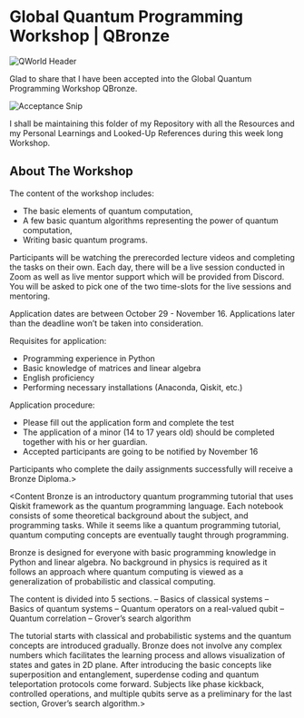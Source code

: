 # Global Quantum Programming Workshop | QBronze 

![QWorld Header](https://github.com/aryashah2k/Quantum-Computing-Collection-Of-Resources/blob/main/QWorld's%20Global%20Quantum%20Programming%20Workshop/assets/QWorld%20Header.png)

Glad to share that I have been accepted into the Global Quantum Programming Workshop QBronze.

![Acceptance Snip](https://github.com/aryashah2k/Quantum-Computing-Collection-Of-Resources/blob/main/QWorld's%20Global%20Quantum%20Programming%20Workshop/assets/Acceptance%20Snip.png)

I shall be maintaining this folder of my Repository with all the Resources and my Personal Learnings and Looked-Up References during this week long Workshop.

## About The Workshop

<To be completed>
<As QWorld, we are happy to announce that we are organizing an online and free introductory workshop on quantum computing and programming. The workshop will be held online between November 23 and November 28 and there is no registration fee. During the workshop, we will use our introductory material Bronze which consists of around 30 Jupyter notebooks involving theoretical content and practical tasks. 

The content of the workshop includes:
- The basic elements of quantum computation,
- A few basic quantum algorithms representing the power of quantum computation,
- Writing basic quantum programs.
 
Participants will be watching the prerecorded lecture videos and completing the tasks on their own. Each day, there will be a live session conducted in Zoom as well as live mentor support which will be provided from Discord. You will be asked to pick one of the two time-slots for the live sessions and mentoring. 

Application dates are between October  29 - November 16. Applications later than the deadline won’t be taken into consideration. 

Requisites for application:
- Programming experience in Python 
- Basic knowledge of matrices and linear algebra
- English proficiency
- Performing necessary installations (Anaconda, Qiskit, etc.)

Application procedure:
- Please fill out the application form and complete the test
- The application of a minor (14 to 17 years old) should be completed together with his or her guardian.
- Accepted participants are going to be notified by November 16

Participants who complete the daily assignments successfully will receive a Bronze Diploma.>

<Content
Bronze is an introductory quantum programming tutorial that uses Qiskit framework as the quantum programming language. Each notebook consists of some theoretical background about the subject, and programming tasks. While it seems like a quantum programming tutorial, quantum computing concepts are eventually taught through programming.

Bronze is designed for everyone with basic programming knowledge in Python and linear algebra. No background in physics is required as it follows an approach where quantum computing is viewed as a generalization of probabilistic and classical computing.

The content is divided into 5 sections.
– Basics of classical systems
– Basics of quantum systems
– Quantum operators on a real-valued qubit
– Quantum correlation
– Grover’s search algorithm

The tutorial starts with classical and probabilistic systems and the quantum concepts are introduced gradually. Bronze does not involve any complex numbers which facilitates the learning process and allows visualization of states and gates in 2D plane. After introducing the basic concepts like superposition and entanglement, superdense coding and quantum teleportation protocols come forward. Subjects like phase kickback, controlled operations, and multiple qubits serve as a preliminary for the last section, Grover’s search algorithm.>
